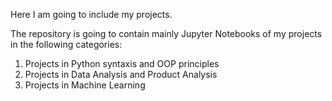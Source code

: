 Here I am going to include my projects.

The repository is going to contain mainly Jupyter Notebooks of my projects in the following categories:
  1) Projects in Python syntaxis and OOP principles
  2) Projects in Data Analysis and Product Analysis
  3) Projects in Machine Learning
